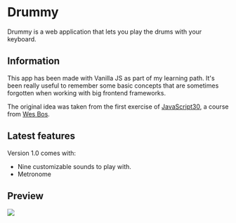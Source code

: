 # Drummy

Drummy is a web application that lets you play the drums with your keyboard.

## Information

This app has been made with Vanilla JS as part of my learning path. It's been really useful to remember some basic concepts that are sometimes forgotten when working with big frontend frameworks.  

The original idea was taken from the first exercise of [JavaScript30](https://javascript30.com/), a course from [Wes Bos](https://wesbos.com/).

## Latest features

Version 1.0 comes with:
  * Nine customizable sounds to play with.
  * Metronome

## Preview

![](https://imgur.com/3HwZZYN.png)